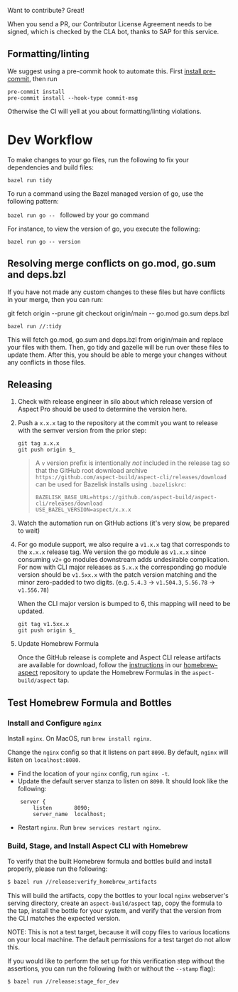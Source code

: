 Want to contribute? Great!

When you send a PR, our Contributor License Agreement needs to be signed, which is checked by the
CLA bot, thanks to SAP for this service.

## Formatting/linting

We suggest using a pre-commit hook to automate this. First
[install pre-commit](https://pre-commit.com/#installation), then run

```shell
pre-commit install
pre-commit install --hook-type commit-msg
```

Otherwise the CI will yell at you about formatting/linting violations.

# Dev Workflow

To make changes to your go files, run the following to fix your dependencies and build files:

`bazel run tidy`

To run a command using the Bazel managed version of go, use the following pattern:

`bazel run go -- ` followed by your go command

For instance, to view the version of go, you execute the following:

`bazel run go -- version`

## Resolving merge conflicts on go.mod, go.sum and deps.bzl

If you have not made any custom changes to these files but have conflicts in your merge, then you can run:

git fetch origin --prune
git checkout origin/main -- go.mod go.sum deps.bzl

`bazel run //:tidy`

This will fetch go.mod, go.sum and deps.bzl from origin/main and replace your files with them.
Then, go tidy and gazelle will be run over these files to update them.
After this, you should be able to merge your changes without any conflicts in those files.

## Releasing

1. Check with release engineer in silo about which release version of Aspect Pro should be used to
   determine the version here.

2. Push a `x.x.x` tag to the repository at the commit you want to release with the semver version
   from the prior step:

    ```
    git tag x.x.x
    git push origin $_
    ```

    > A `v` version prefix is intentionally _not_ included in the release tag so that the GitHub root
    > download archive `https://github.com/aspect-build/aspect-cli/releases/download` can be used for
    > Bazelisk installs using `.bazeliskrc`:
    >
    > ```
    > BAZELISK_BASE_URL=https://github.com/aspect-build/aspect-cli/releases/download
    > USE_BAZEL_VERSION=aspect/x.x.x
    > ```

3. Watch the automation run on GitHub actions (it's very slow, be prepared to wait)

4. For go module support, we also require a `v1.x.x` tag that corresponds to the `x.x.x` release
   tag. We version the go module as `v1.x.x` since consuming `v2+` go modules downstream adds
   undesirable complication. For now with CLI major releases as `5.x.x` the corresponding go module
   version should be `v1.5xx.x` with the patch version matching and the minor zero-padded to two digits.
   (e.g. `5.4.3` -> `v1.504.3`, `5.56.78` -> `v1.556.78`)

    When the CLI major version is bumped to 6, this mapping will need to be updated.

    ```
    git tag v1.5xx.x
    git push origin $_
    ```

5. Update Homebrew Formula

    Once the GitHub release is complete and Aspect CLI release artifacts are available for download,
    follow the [instructions](https://github.com/aspect-build/homebrew-aspect#updating-formulas-to-the-latest-release)
    in our [homebrew-aspect](https://github.com/aspect-build/homebrew-aspect) repository to update the
    Homebrew Formulas in the `aspect-build/aspect` tap.

## Test Homebrew Formula and Bottles

### Install and Configure `nginx`

Install `nginx`. On MacOS, run `brew install nginx`.

Change the `nginx` config so that it listens on part `8090`. By default, `nginx` will listen on
`localhost:8080`.

-   Find the location of your `nginx` config, run `nginx -t`.
-   Update the default server stanza to listen on `8090`. It should look like the following:

```
    server {
        listen       8090;
        server_name  localhost;
```

-   Restart `nginx`. Run `brew services restart nginx`.

### Build, Stage, and Install Aspect CLI with Homebrew

To verify that the built Homebrew formula and bottles build and install properly,
please run the following:

```sh
$ bazel run //release:verify_homebrew_artifacts
```

This will build the artifacts, copy the bottles to your local `nginx` webserver's
serving directory, create an `aspect-build/aspect` tap, copy the formula to the
tap, install the bottle for your system, and verify that the version from the
CLI matches the expected version.

NOTE: This is not a test target, because it will copy files to various locations on your local
machine. The default permissions for a test target do not allow this.

If you would like to perform the set up for this verification step without the assertions, you can
run the following (with or without the `--stamp` flag):

```sh
$ bazel run //release:stage_for_dev
```
